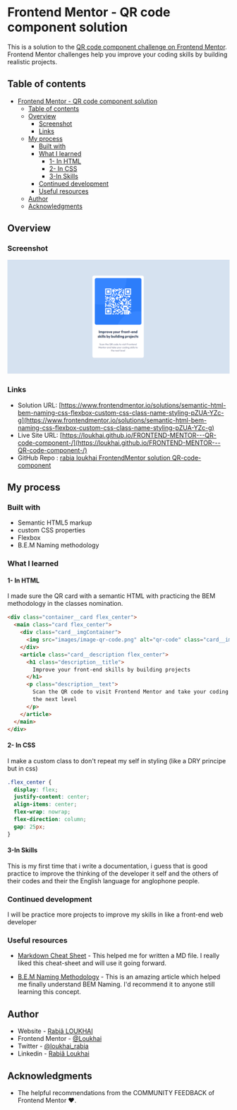 # Frontend Mentor - QR code component solution

This is a solution to the [QR code component challenge on Frontend Mentor](https://www.frontendmentor.io/challenges/qr-code-component-iux_sIO_H). Frontend Mentor challenges help you improve your coding skills by building realistic projects.

## Table of contents

- [Frontend Mentor - QR code component solution](#frontend-mentor---qr-code-component-solution)
  - [Table of contents](#table-of-contents)
  - [Overview](#overview)
    - [Screenshot](#screenshot)
    - [Links](#links)
  - [My process](#my-process)
    - [Built with](#built-with)
    - [What I learned](#what-i-learned)
      - [1- In HTML](#1--in-html)
      - [2- In CSS](#2--in-css)
      - [3-In Skills](#3-in-skills)
    - [Continued development](#continued-development)
    - [Useful resources](#useful-resources)
  - [Author](#author)
  - [Acknowledgments](#acknowledgments)

## Overview

### Screenshot

![](./images/screenshot.png)

### Links

- Solution URL: [https://www.frontendmentor.io/solutions/semantic-html-bem-naming-css-flexbox-custom-css-class-name-styling-pZUA-YZc-g](https://www.frontendmentor.io/solutions/semantic-html-bem-naming-css-flexbox-custom-css-class-name-styling-pZUA-YZc-g)
- Live Site URL: [https://loukhai.github.io/FRONTEND-MENTOR---QR-code-component-/](https://loukhai.github.io/FRONTEND-MENTOR---QR-code-component-/)
- GitHub Repo : [rabia loukhai FrontendMentor solution QR-code-component](https://github.com/Loukhai/FRONTEND-MENTOR---QR-code-component-)

## My process

### Built with

- Semantic HTML5 markup
- custom CSS properties
- Flexbox
- B.E.M Naming methodology

### What I learned

#### 1- In HTML

I made sure the QR card with a semantic HTML with practicing the BEM methodology in the classes nomination.

```html
<div class="container__card flex_center">
  <main class="card flex_center">
    <div class="card__imgContainer">
      <img src="images/image-qr-code.png" alt="qr-code" class="card__img" />
    </div>
    <article class="card__description flex_center">
      <h1 class="description__title">
        Improve your front-end skills by building projects
      </h1>
      <p class="description__text">
        Scan the QR code to visit Frontend Mentor and take your coding skills to
        the next level
      </p>
    </article>
  </main>
</div>
```

#### 2- In CSS

I make a custom class to don't repeat my self in styling (like a DRY principe but in css)

```css
.flex_center {
  display: flex;
  justify-content: center;
  align-items: center;
  flex-wrap: nowrap;
  flex-direction: column;
  gap: 25px;
}
```

#### 3-In Skills

This is my first time that i write a documentation, i guess that is good practice to improve the thinking of the developer it self and the others of their codes and their the English language for anglophone people.

### Continued development

I will be practice more projects to improve my skills in like a front-end web developer

### Useful resources

- [Markdown Cheat Sheet](https://www.markdownguide.org/cheat-sheet/) - This helped me for written a MD file. I really liked this cheat-sheet and will use it going forward.

- [B.E.M Naming Methodology](https://getbem.com/naming/) - This is an amazing article which helped me finally understand BEM Naming. I'd recommend it to anyone still learning this concept.

## Author

- Website - [Rabiâ LOUKHAI](https://rabie.vercel.app)
- Frontend Mentor - [@Loukhai](https://www.frontendmentor.io/profile/Loukhai)
- Twitter - [@loukhai_rabia](https://www.twitter.com/loukhai_rabia)
- Linkedin - [Rabiâ Loukhai](https://www.linkedin.com/in/rabi%C3%A2-l-9172a2136/)

## Acknowledgments

- The helpful recommendations from the COMMUNITY FEEDBACK of Frontend Mentor ❤️.
